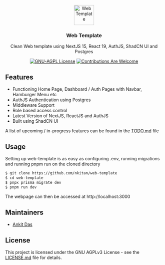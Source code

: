 <p align="center"><img src="https://upload.wikimedia.org/wikipedia/commons/8/8e/Nextjs-logo.svg" height="64" alt="Web Template"></p>
<h3 align="center">Web Template</h3>
<p align="center">Clean Web template using NextJS 15, React 19, AuthJS, ShadCN UI and Postgres</p>
<p align="center">
    <a href="https://github.com/nkitan/api-server-template/blob/master/LICENSE.md"><img src="https://img.shields.io/badge/license-AGPL-blue.svg" alt="GNU-AGPL License"></a>
    <a href="https://github.com/nkitan/api-server-template/issues"><img src="https://img.shields.io/badge/contributions-welcome-ff69b4.svg" alt="Contributions Are Welcome"></a>
</p>

## Features

- Functioning Home Page, Dashboard / Auth Pages with Navbar, Hamburger Menu etc
- AuthJS Authentication using Postgres
- Middleware Support
- Role based access control
- Latest Version of NextJS, ReactJS and AuthJS
- Built using ShadCN UI 

A list of upcoming / in-progress features can be found in the [TODO.md](TODO.md) file

## Usage

Setting up web-template is as easy as configuring .env, running migrations and running pnpm run on the cloned directory
```sh
$ git clone https://github.com/nkitan/web-template
$ cd web-template
$ pnpx prisma migrate dev
$ pnpm run dev
```
The webpage can then be accessed at http://localhost:3000

## Maintainers

* [Ankit Das](https://github.com/nkitan)

## License

This project is licensed under the GNU AGPLv3 License - see the [LICENSE.md](LICENSE.md) file for details.